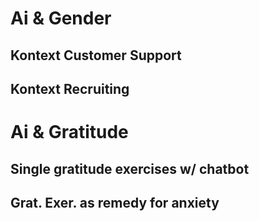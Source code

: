 # Ai & Gender

## Kontext Customer Support

## Kontext Recruiting



# Ai & Gratitude

## Single gratitude exercises w/ chatbot 

## Grat. Exer. as remedy for anxiety
